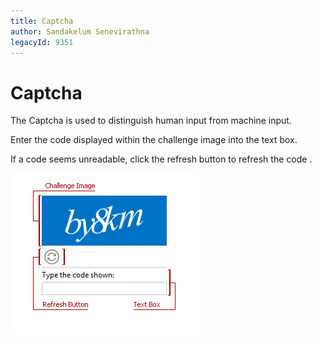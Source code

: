 ```yaml
---
title: Captcha
author: Sandakelum Senevirathna
legacyId: 9351
---
```

# Captcha
The Captcha is used to distinguish human input from machine input.

Enter the code displayed within the challenge image into the text box.

If a code seems unreadable, click the refresh button to refresh the code .

![ASPxCaptcha-VisualElements-Main](../../images/img11614.png)